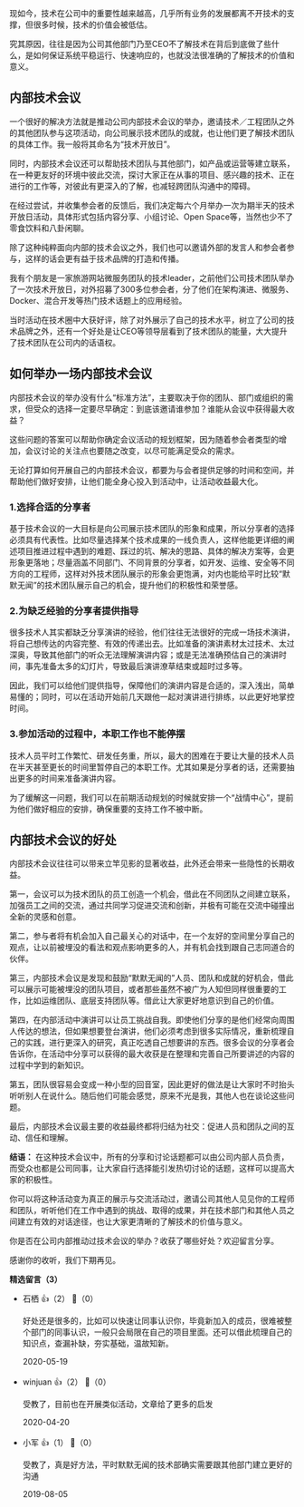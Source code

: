 现如今，技术在公司中的重要性越来越高，几乎所有业务的发展都离不开技术的支撑，但很多时候，技术的价值会被低估。

究其原因，往往是因为公司其他部门乃至CEO不了解技术在背后到底做了些什么，是如何保证系统平稳运行、快速响应的，也就没法很准确的了解技术的价值和意义。

## 内部技术会议

一个很好的解决方法就是推动公司内部技术会议的举办，邀请技术／工程团队之外的其他团队参与这项活动，向公司展示技术团队的成就，也让他们更了解技术团队的具体工作。我一般将其命名为“技术开放日”。

同时，内部技术会议还可以帮助技术团队与其他部门，如产品或运营等建立联系，在一种更友好的环境中彼此交流，探讨大家正在从事的项目、感兴趣的技术、正在进行的工作等，对彼此有更深入的了解，也减轻跨团队沟通中的障碍。

在经过尝试，并收集参会者的反馈后，我们决定每六个月举办一次为期半天的技术开放日活动，具体形式包括内容分享、小组讨论、Open Space等，当然也少不了零食饮料和八卦闲聊。

除了这种纯粹面向内部的技术会议之外，我们也可以邀请外部的发言人和参会者参与，这样的话会更有益于技术品牌的打造和传播。

我有个朋友是一家旅游网站微服务团队的技术leader，之前他们公司技术团队举办了一次技术开放日，对外招募了300多位参会者，分了他们在架构演进、微服务、Docker、混合开发等热门技术话题上的应用经验。

当时活动在技术圈中大获好评，除了对外展示了自己的技术水平，树立了公司的技术品牌之外，还有一个好处是让CEO等领导层看到了技术团队的能量，大大提升了技术团队在公司内的话语权。

## 如何举办一场内部技术会议

内部技术会议的举办没有什么“标准方法”，主要取决于你的团队、部门或组织的需求，但受众的选择一定要尽早确定：到底该邀请谁参加？谁能从会议中获得最大收益？

这些问题的答案可以帮助你确定会议活动的规划框架，因为随着参会者类型的增加，会议讨论的关注点也要随之改变，以尽可能满足受众的需求。

无论打算如何开展自己的内部技术会议，都要为与会者提供足够的时间和空间，并帮助他们做好安排，让他们能全身心投入到活动中，让活动收益最大化。

### 1.选择合适的分享者

基于技术会议的一大目标是向公司展示技术团队的形象和成果，所以分享者的选择必须具有代表性。比如尽量选择某个技术成果的一线负责人，这样他能更详细的阐述项目推进过程中遇到的难题、踩过的坑、解决的思路、具体的解决方案等，会更形象更落地；尽量涵盖不同部门、不同背景的分享者，如开发、运维、安全等不同方向的工程师，这样对外技术团队展示的形象会更饱满，对内也能给平时比较“默默无闻”的技术团队展示自己的机会，提升他们的积极性和荣誉感。

### 2.为缺乏经验的分享者提供指导

很多技术人其实都缺乏分享演讲的经验，他们往往无法很好的完成一场技术演讲，将自己想传达的内容完整、有效的传递出去。比如准备的演讲素材太过技术、太过深奥，导致其他部门的听众无法理解演讲内容；或是无法准确预估自己的演讲时间，事先准备太多的幻灯片，导致最后演讲潦草结束或超时过多等。

因此，我们可以给他们提供指导，保障他们的演讲内容是合适的，深入浅出，简单易懂的；同时，可以在活动开始前几天跟他一起对演讲进行排练，以此更好地掌控时间。

### 3.参加活动的过程中，本职工作也不能停摆

技术人员平时工作繁忙、研发任务重，所以，最大的困难在于要让大量的技术人员在半天甚至更长的时间里暂停自己的本职工作。尤其如果是分享者的话，还需要抽出更多的时间来准备演讲内容。

为了缓解这一问题，我们可以在前期活动规划的时候就安排一个“战情中心”，提前为他们做好相应的安排，确保重要的支持工作不被中断。

## 内部技术会议的好处

内部技术会议往往可以带来立竿见影的显著收益，此外还会带来一些隐性的长期收益。

第一，会议可以为技术团队的员工创造一个机会，借此在不同团队之间建立联系，加强员工之间的交流，通过共同学习促进交流和创新，并极有可能在交流中碰撞出全新的灵感和创意。

第二，参与者将有机会加入自己最关心的对话中，在一个友好的空间里分享自己的观点，让以前被埋没的看法和观点影响更多的人，并有机会找到跟自己志同道合的伙伴。

第三，内部技术会议是发现和鼓励“默默无闻的”人员、团队和成就的好机会，借此可以展示可能被埋没的团队项目，或者那些虽然不被广为人知但同样很重要的工作，比如运维团队、底层支持团队等。借此让大家更好地意识到自己的价值。

第四，在内部活动中演讲可以让员工挑战自我。即使他们分享的是他们经常向周围人传达的想法，但如果想要登台演讲，他们必须考虑到很多实际情况，重新梳理自己的实践，进行更深入的研究，真正吃透自己想要讲的东西。很多会议的分享者会告诉你，在活动中分享可以获得的最大收获是在整理和完善自己所要讲述的内容的过程中学到的新知识。

第五，团队很容易会变成一种小型的回音室，因此更好的做法是让大家时不时抬头听听别人在说什么。随后他们可能会感觉，原来不光是我，其他人也在谈论这些问题。

最后，内部技术会议最主要的收益最终都将归结为社交：促进人员和团队之间的互动、信任和理解。

**结语：** 在这种技术会议中，所有的分享和讨论话题都可以由公司内部人员负责，而受众也都是公司同事，让大家自行选择能引发热切讨论的话题，这样可以提高大家的积极性。

你可以将这种活动变为真正的展示与交流活动过，邀请公司其他人见见你的工程师和团队，听听他们在工作中遇到的挑战、取得的成果，并在技术部门和其他人员之间建立有效的对话途径，也让大家更清晰的了解技术的价值与意义。

你是否在公司内部推动过技术会议的举办？收获了哪些好处？欢迎留言分享。

感谢你的收听，我们下期再见。
<div><strong>精选留言（3）</strong></div><ul>
<li><span>石栖</span> 👍（2） 💬（0）<p>好处还是很多的，比如可以快速让同事认识你，毕竟新加入的成员，很难被整个部门的同事认识，一般只会局限在自己的项目里面。还可以借此梳理自己的知识点，查漏补缺，夯实基础，温故知新。</p>2020-05-19</li><br/><li><span>winjuan</span> 👍（2） 💬（0）<p>受教了，目前也在开展类似活动，文章给了更多的启发</p>2020-04-20</li><br/><li><span>小军</span> 👍（1） 💬（0）<p> 受教了，真是好方法，平时默默无闻的技术部确实需要跟其他部门建立更好的沟通</p>2019-08-05</li><br/>
</ul>